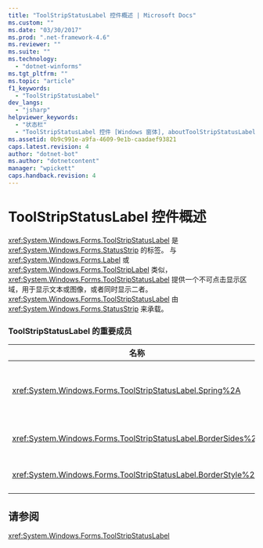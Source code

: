 ```yaml
---
title: "ToolStripStatusLabel 控件概述 | Microsoft Docs"
ms.custom: ""
ms.date: "03/30/2017"
ms.prod: ".net-framework-4.6"
ms.reviewer: ""
ms.suite: ""
ms.technology: 
  - "dotnet-winforms"
ms.tgt_pltfrm: ""
ms.topic: "article"
f1_keywords: 
  - "ToolStripStatusLabel"
dev_langs: 
  - "jsharp"
helpviewer_keywords: 
  - "状态栏"
  - "ToolStripStatusLabel 控件 [Windows 窗体], aboutToolStripStatusLabel 控件"
ms.assetid: 0b9c991e-a9fa-4609-9e1b-caadaef93821
caps.latest.revision: 4
author: "dotnet-bot"
ms.author: "dotnetcontent"
manager: "wpickett"
caps.handback.revision: 4
---
```

# ToolStripStatusLabel 控件概述
<xref:System.Windows.Forms.ToolStripStatusLabel> 是 <xref:System.Windows.Forms.StatusStrip> 的标签。  与 <xref:System.Windows.Forms.Label> 或 <xref:System.Windows.Forms.ToolStripLabel> 类似，<xref:System.Windows.Forms.ToolStripStatusLabel> 提供一个不可点击显示区域，用于显示文本或图像，或者同时显示二者。  <xref:System.Windows.Forms.ToolStripStatusLabel> 由 <xref:System.Windows.Forms.StatusStrip> 来承载。  
  
### ToolStripStatusLabel 的重要成员  
  
|名称|说明|  
|--------|--------|  
|<xref:System.Windows.Forms.ToolStripStatusLabel.Spring%2A>|获取或设置相应的值，指示在调整窗体大小时 <xref:System.Windows.Forms.ToolStripStatusLabel> 是否自动填充 <xref:System.Windows.Forms.StatusStrip> 中的可用空间。|  
|<xref:System.Windows.Forms.ToolStripStatusLabel.BorderSides%2A>|获取或设置一个值，该值指示 <xref:System.Windows.Forms.ToolStripStatusLabel> 的哪些边显示边框。|  
|<xref:System.Windows.Forms.ToolStripStatusLabel.BorderStyle%2A>|获取或设置 <xref:System.Windows.Forms.ToolStripStatusLabel> 的边框样式。|  
  
## 请参阅  
 <xref:System.Windows.Forms.ToolStripStatusLabel>